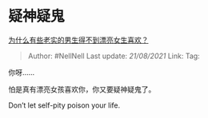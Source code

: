 # 疑神疑鬼
[为什么有些老实的男生得不到漂亮女生喜欢？](https://www.zhihu.com/question/446901287/answer/1856635463)

> Author: #NellNell
> Last update: *21/08/2021*
> Link:
> Tag:

你呀……

怕是真有漂亮女孩喜欢你，你又要疑神疑鬼了。

Don’t let self-pity poison your life.
